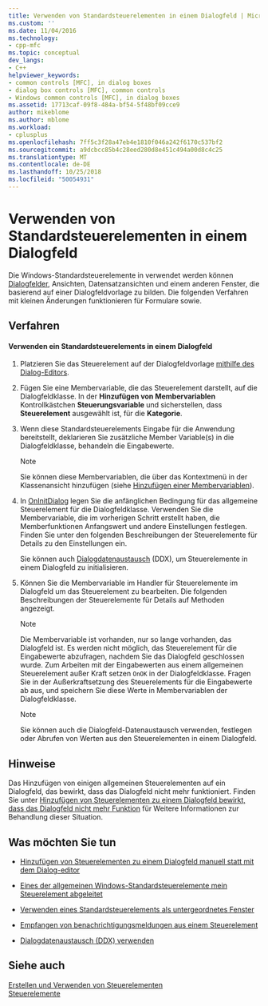 ```yaml
---
title: Verwenden von Standardsteuerelementen in einem Dialogfeld | Microsoft-Dokumentation
ms.custom: ''
ms.date: 11/04/2016
ms.technology:
- cpp-mfc
ms.topic: conceptual
dev_langs:
- C++
helpviewer_keywords:
- common controls [MFC], in dialog boxes
- dialog box controls [MFC], common controls
- Windows common controls [MFC], in dialog boxes
ms.assetid: 17713caf-09f8-484a-bf54-5f48bf09cce9
author: mikeblome
ms.author: mblome
ms.workload:
- cplusplus
ms.openlocfilehash: 7ff5c3f28a47eb4e1810f046a242f6170c537bf2
ms.sourcegitcommit: a9dcbcc85b4c28eed280d8e451c494a00d8c4c25
ms.translationtype: MT
ms.contentlocale: de-DE
ms.lasthandoff: 10/25/2018
ms.locfileid: "50054931"
---
```

# <a name="using-common-controls-in-a-dialog-box"></a>Verwenden von Standardsteuerelementen in einem Dialogfeld

Die Windows-Standardsteuerelemente in verwendet werden können [Dialogfelder](../mfc/dialog-boxes.md), Ansichten, Datensatzansichten und einem anderen Fenster, die basierend auf einer Dialogfeldvorlage zu bilden. Die folgenden Verfahren mit kleinen Änderungen funktionieren für Formulare sowie.

## <a name="procedures"></a>Verfahren

#### <a name="to-use-a-common-control-in-a-dialog-box"></a>Verwenden ein Standardsteuerelements in einem Dialogfeld

1. Platzieren Sie das Steuerelement auf der Dialogfeldvorlage [mithilfe des Dialog-Editors](../mfc/using-the-dialog-editor-to-add-controls.md).

1. Fügen Sie eine Membervariable, die das Steuerelement darstellt, auf die Dialogfeldklasse. In der **Hinzufügen von Membervariablen** Kontrollkästchen **Steuerungsvariable** und sicherstellen, dass **Steuerelement** ausgewählt ist, für die **Kategorie**.

1. Wenn diese Standardsteuerelements Eingabe für die Anwendung bereitstellt, deklarieren Sie zusätzliche Member Variable(s) in die Dialogfeldklasse, behandeln die Eingabewerte.

    > [!NOTE]
    >  Sie können diese Membervariablen, die über das Kontextmenü in der Klassenansicht hinzufügen (siehe [Hinzufügen einer Membervariablen](../ide/adding-a-member-variable-visual-cpp.md)).

1. In [OnInitDialog](../mfc/reference/cdialog-class.md#oninitdialog) legen Sie die anfänglichen Bedingung für das allgemeine Steuerelement für die Dialogfeldklasse. Verwenden Sie die Membervariable, die im vorherigen Schritt erstellt haben, die Memberfunktionen Anfangswert und andere Einstellungen festlegen. Finden Sie unter den folgenden Beschreibungen der Steuerelemente für Details zu den Einstellungen ein.

   Sie können auch [Dialogdatenaustausch](../mfc/dialog-data-exchange-and-validation.md) (DDX), um Steuerelemente in einem Dialogfeld zu initialisieren.

1. Können Sie die Membervariable im Handler für Steuerelemente im Dialogfeld um das Steuerelement zu bearbeiten. Die folgenden Beschreibungen der Steuerelemente für Details auf Methoden angezeigt.

    > [!NOTE]
    >  Die Membervariable ist vorhanden, nur so lange vorhanden, das Dialogfeld ist. Es werden nicht möglich, das Steuerelement für die Eingabewerte abzufragen, nachdem Sie das Dialogfeld geschlossen wurde. Zum Arbeiten mit der Eingabewerten aus einem allgemeinen Steuerelement außer Kraft setzen `OnOK` in der Dialogfeldklasse. Fragen Sie in der Außerkraftsetzung des Steuerelements für die Eingabewerte ab aus, und speichern Sie diese Werte in Membervariablen der Dialogfeldklasse.

    > [!NOTE]
    >  Sie können auch die Dialogfeld-Datenaustausch verwenden, festlegen oder Abrufen von Werten aus den Steuerelementen in einem Dialogfeld.

## <a name="remarks"></a>Hinweise

Das Hinzufügen von einigen allgemeinen Steuerelementen auf ein Dialogfeld, das bewirkt, dass das Dialogfeld nicht mehr funktioniert. Finden Sie unter [Hinzufügen von Steuerelementen zu einem Dialogfeld bewirkt, dass das Dialogfeld nicht mehr Funktion](../windows/adding-controls-to-a-dialog-causes-the-dialog-to-no-longer-function.md) für Weitere Informationen zur Behandlung dieser Situation.

## <a name="what-do-you-want-to-do"></a>Was möchten Sie tun

- [Hinzufügen von Steuerelementen zu einem Dialogfeld manuell statt mit dem Dialog-editor](../mfc/adding-controls-by-hand.md)

- [Eines der allgemeinen Windows-Standardsteuerelemente mein Steuerelement abgeleitet](../mfc/deriving-controls-from-a-standard-control.md)

- [Verwenden eines Standardsteuerelements als untergeordnetes Fenster](../mfc/using-a-common-control-as-a-child-window.md)

- [Empfangen von benachrichtigungsmeldungen aus einem Steuerelement](../mfc/receiving-notification-from-common-controls.md)

- [Dialogdatenaustausch (DDX) verwenden](../mfc/dialog-data-exchange-and-validation.md)

## <a name="see-also"></a>Siehe auch

[Erstellen und Verwenden von Steuerelementen](../mfc/making-and-using-controls.md)<br/>
[Steuerelemente](../mfc/controls-mfc.md)

